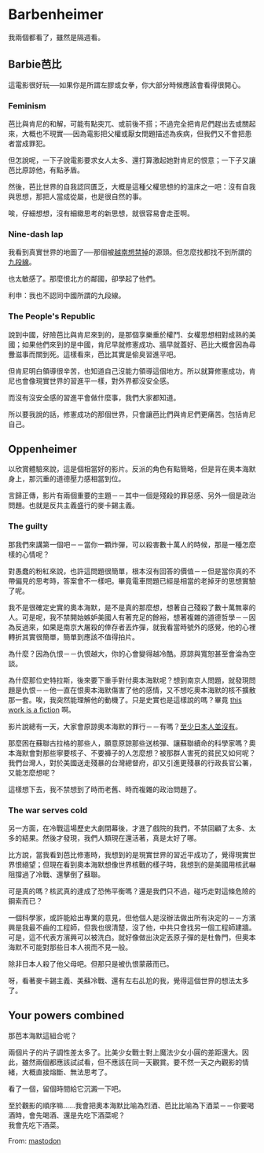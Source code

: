 # Barbenheimer

我兩個都看了，雖然是隔週看。

## Barbie芭比

這電影很好玩──如果你是所謂左膠或女拳，你大部分時候應該會看得很開心。

### Feminism

芭比與肯尼的和解，可能有點突兀、或前後不搭；不過完全把肯尼們趕出去或關起來，大概也不現實──因為電影把父權或厭女問題描述為疾病，但我們又不會把患者當成罪犯。

但怎說呢，一下子說電影要求女人太多、還打算激起她對肯尼的恨意；一下子又讓芭比原諒他，有點矛盾。

然後，芭比世界的自我認同匱乏，大概是這種父權思想的的溫床之一吧：沒有自我與思想，那把人當成從屬，也是很自然的事。

唉，仔細想想，沒有細緻思考的新思想，就很容易會走歪啊。

### Nine-dash lap

我看到真實世界的地圖了──那個被[越南想禁掉](https://en.wikipedia.org/wiki/Barbie_(film)#Nine-dash_line_controversy)的源頭。但怎麼找都找不到所謂的[九段線](https://en.wikipedia.org/wiki/Nine-dash_line)。

也太敏感了。那麼恨北方的鄰國，卻學起了他們。

利申：我也不認同中國所謂的九段線。

### The People's Republic

說到中國，好險芭比與肯尼來到的，是那個享樂重於權鬥、女權思想相對成熟的美國；如果他們來到的是中國，肯尼早就修憲成功、牆早就蓋好、芭比大概會因為尋釁滋事而關到死。這樣看來，芭比其實是偷臭習進平吧。

但肯尼明白領導很辛苦，也知道自己沒能力領導這個地方。所以就算修憲成功，肯尼也會像現實世界的習進平一樣，對外界都沒安全感。

而沒有沒安全感的習進平會做什麼事，我們大家都知道。

所以要我說的話，修憲成功的那個世界，只會讓芭比們與肯尼們更痛苦。包括肯尼自己。

## Oppenheimer

以欣賞體驗來說，這是個相當好的影片。反派的角色有點簡略，但是背在奧本海默身上，那沉重的道德壓力感相當到位。

言歸正傳，影片有兩個重要的主題－－其中一個是殘殺的罪惡感、另外一個是政治問題。也就是反共主義盛行的麥卡錫主義。

### The guilty

那我們來講第一個吧－－當你一顆炸彈，可以殺害數十萬人的時候，那是一種怎麼樣的心情呢？

對愚蠢的粉紅來說，也許這問題很簡單，根本沒有回答的價值－－但是當你真的不帶偏見的思考時，答案會不一樣吧。畢竟電車問題已經是相當的老掉牙的思想實驗了呢。

我不是很確定史實的奧本海默，是不是真的那麼想，想著自己殘殺了數十萬無辜的人。可是呢，我不禁開始嫉妒美國人有著充足的餘裕，想著複雜的道德哲學－－因為反過來，如果是南京大屠殺的倖存者丟炸彈，就我看當時號外的感覺，他的心裡轉折其實很簡單，簡單到應該不值得拍片。

為什麼？因為仇恨－－仇恨越大，你的心會變得越冷酷。原諒與寬恕甚至會淪為空談。

為什麼那位史特拉斯，後來要下重手對付奧本海默呢？想到南京人問題，就發現問題是仇恨－－他一直在恨奧本海默傷害了他的感情，又不想吃奧本海默的核不擴散那一套。唉，我突然能理解他的動機了。只是史實也是這樣說的嗎？畢竟 [this work is a fiction](https://en.wikipedia.org/wiki/All_persons_fictitious_disclaimer) 啊。

影片說總有一天，大家會原諒奧本海默的罪行－－有嗎？[至少日本人並沒有](https://cn.nytimes.com/asia-pacific/20230802/japan-barbenheimer/zh-hant/dual)。

那麼困在蘇聯古拉格的那些人，願意原諒那些送核彈、讓蘇聯續命的科學家嗎？奧本海默會對那些寧要核子、不要褲子的人怎麼想？被那群人害死的貧民又如何呢？我們台灣人，對於美國送走殘暴的台灣總督府，卻又引進更殘暴的行政長官公署，又能怎麼想呢？

這樣想下去，我不禁想到了時而老舊、時而複雜的政治問題了。

### The war serves cold

另一方面，在冷戰這場歷史大劇閉幕後，才進了戲院的我們，不禁回顧了太多、太多的結果。然後才發現，我們人類現在還活著，真是太好了哪。

比方說，當我看到芭比修憲時，我想到的是現實世界的習近平成功了，覺得現實世界恨絕望；但現在看到奧本海默想像世界核戰的樣子時，我想到的是美國用核武嚇阻撐過了冷戰、還擊倒了蘇聯。

可是真的嗎？核武真的達成了恐怖平衡嗎？還是我們只不過，碰巧走對這條危險的鋼索而已？

一個科學家，或許能給出專業的意見，但他個人是沒辦法做出所有決定的－－方濱興是我最不齒的工程師，但我也很清楚，沒了他，中共只會找另一個工程師建牆。可是，這不代表方濱興可以被洗白。就好像做出決定丟原子彈的是杜魯門，但奧本海默不可能對那些日本人視而不見一般。

除非日本人殺了他父母吧。但那只是被仇恨蒙蔽而已。

呀，看著麥卡錫主義、美蘇冷戰、還有左右乩尬的我，覺得這個世界的想法太多了。

## Your powers combined

那芭本海默這組合呢？

兩個片子的片子調性差太多了。比美少女戰士對上魔法少女小圓的差距還大。因此，雖然兩個都應該試試看，但不應該在同一天觀賞。要不然一天之內觀影的情緒，大概直接熔斷、無法思考了。

看了一個，留個時間給它沉澱一下吧。

至於觀影的順序嘛……我會把奧本海默比喻為烈酒、芭比比喻為下酒菜－－你要喝酒時，會先喝酒、還是先吃下酒菜呢？  
我會先吃下酒菜。

From: [mastodon](https://mastodon.social/@iigmir/110803465509037588)